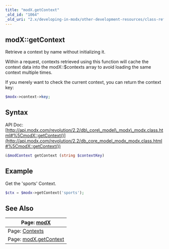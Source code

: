 ```yaml
---
title: "modX.getContext"
_old_id: "1064"
_old_uri: "2.x/developing-in-modx/other-development-resources/class-reference/modx/modx.getcontext"
---
```


## modX::getContext

Retrieve a context by name without initializing it.

Within a request, contexts retrieved using this function will cache the context data into the modX::$contexts array to avoid loading the same context multiple times.

If you merely want to check the current context, you can return the context key:

``` php 
$modx->context->key;
```

## Syntax

API Doc: [http://api.modx.com/revolution/2.2/db\_core\_model\_modx\_modx.class.html#%5CmodX::getContext()](http://api.modx.com/revolution/2.2/db_core_model_modx_modx.class.html#%5CmodX::getContext())

``` php 
&$modContext getContext (string $contextKey)
```

## Example

Get the 'sports' Context.

``` php 
$ctx = $modx->getContext('sports');
```

## See Also

| Page: [modX](extending-modx/core-model/modx) |
|---------------------------------------------------------------------------------------------------|
| Page: [Contexts](building-sites/contexts) |
| Page: [modX.getContext](extending-modx/core-model/modx/modx.getcontext) |